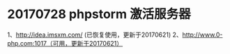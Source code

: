 # 20170728 phpstorm 激活服务器
1、http://idea.imsxm.com/ (已恢复使用，更新于20170621)
2、http://www.0-php.com:1017（可用，更新于20170621）